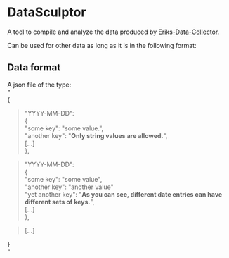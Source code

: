 # DataSculptor

A tool to compile and analyze the data produced by [Eriks-Data-Collector](https://github.com/ErikSeewald/Eriks-Data-Collector).


Can be used for other data as long as it is in the following format:

## Data format

A json file of the type:\
"\
{
  >"YYYY-MM-DD": \
  {\
    "some key": "some value.",\
    "another key": "**Only string values are allowed.**",\
    [...]\
  },

  >"YYYY-MM-DD": \
  {\
      "some key": "some value",\
      "another key": "another value"\
      "yet another key": "**As you can see, different date entries can have different sets of keys.**",\
      [...]\
  },

  >[...]

}\
"
